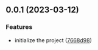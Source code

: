 

## 0.0.1 (2023-03-12)


### Features

* initialize the project ([7668d98](https://github.com/bilibili-ayang/bob-plugin-calculator/commit/7668d98a8cdadc4acab28735809e70ff227532b5))